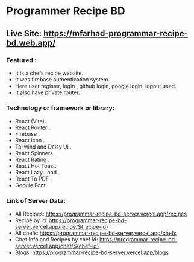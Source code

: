 # Programmer Recipe BD

## Live Site: https://mfarhad-programmar-recipe-bd.web.app/

### Featured :

- It is a chefs recipe website.
- It was firebase authentication system.
- Here user register, login , github login, google login, logout used.
- It also have private router.

### Technology or framework or library:

- React (Vite).
- React Router .
- Firebase .
- React Icon .
- Tailwind and Daisy Ui .
- React Spinners .
- React Rating .
- React Hot Toast.
- React Lazy Load .
- React To PDF .
- Google Font .

### Link of Server Data:

- All Recipes: https://programmar-recipe-bd-server.vercel.app/recipes
- Recipe by id: https://programmar-recipe-bd-server.vercel.app/recipe/${recipe-id}
- All chefs: https://programmar-recipe-bd-server.vercel.app/chefs
- Chef Info and Recipes by chef id: https://programmar-recipe-bd-server.vercel.app/chef/${chef-id}
- Blogs:  https://programmar-recipe-bd-server.vercel.app/blogs
